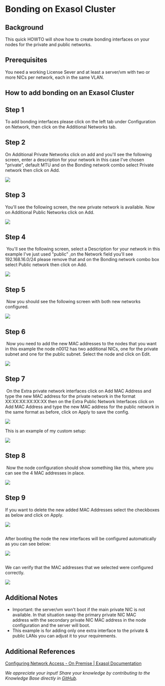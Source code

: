 # Bonding on Exasol Cluster 
## Background

This quick HOWTO will show how to create bonding interfaces on your nodes for the private and public networks.

## Prerequisites

You need a working License Sever and at least a server/vm with two or more NICs per network, each in the same VLAN.

## How to add bonding on an Exasol Cluster

## Step 1

To add bonding interfaces please click on the left tab under Configuration on Network, then click on the Additional Networks tab.

## Step 2

On Additional Private Networks click on add and you'll see the following screen, enter a description for your network in this case I've chosen "private", default MTU and on the Bonding network combo select Private network then click on Add.

![](images/image2021-3-2_18-10-20.png)

## Step 3

You'll see the following screen, the new private network is available. Now on Additional Public Networks click on Add.

![](images/image2021-3-2_18-10-49.png)

## Step 4

 You'll see the following screen, select a Description for your network in this example I've just used "public" ,on the Network field you'll see 192.168.16.0/24 please remove that and on the Bonding network combo box select Public network then click on Add.

![](images/image2021-3-2_18-11-11.png)

## Step 5

 Now you should see the following screen with both new networks configured.

![](images/image2021-3-2_18-11-34.png)

## Step 6

 Now you need to add the new MAC addresses to the nodes that you want in this example the node n0012 has two additional NICs, one for the private subnet and one for the public subnet. Select the node and click on Edit.

![](images/image2021-3-2_18-11-54.png)

## Step 7

 On the Extra private network interfaces click on Add MAC Address and type the new MAC address for the private network in the format XX:XX:XX:XX:XX:XX then on the Extra Public Network Interfaces click on Add MAC Address and type the new MAC address for the public network in the same format as before, click on Apply to save the config.

![](images/image2021-3-2_18-12-11.png)

This is an example of my custom setup:

![](images/image2021-3-2_18-12-29.png)

## 

## Step 8

 Now the node configuration should show something like this, where you can see the 4 MAC addresses in place.
 
 ![](images/image2021-3-2_18-12-46.png)

## 

## Step 9

If you want to delete the new added MAC Addresses select the checkboxes as below and click on Apply.

 ![](images/image2021-3-2_18-13-11.png)

## 

After booting the node the new interfaces will be configured automatically as you can see below:

 ![](images/image2021-3-2_18-13-36.png)

## 

We can verify that the MAC addresses that we selected were configured correctly.


 ![](images/image2021-3-2_18-13-48.png)

## 

## Additional Notes

* Important: the server/vm won't boot if the main private NIC is not available. In that situation swap the primary private NIC MAC address with the secondary private NIC MAC address in the node configuration and the server will boot.
* This example is for adding only one extra interface to the private & public LANs you can adjust it to your requirements.

## Additional References

[Configuring Network Access - On Premise | Exasol Documentation](https://docs.exasol.com/administration/on-premise/manage_network/configure_network_access.htm#Addition)

*We appreciate your input! Share your knowledge by contributing to the Knowledge Base directly in [GitHub](https://github.com/exasol/public-knowledgebase).* 